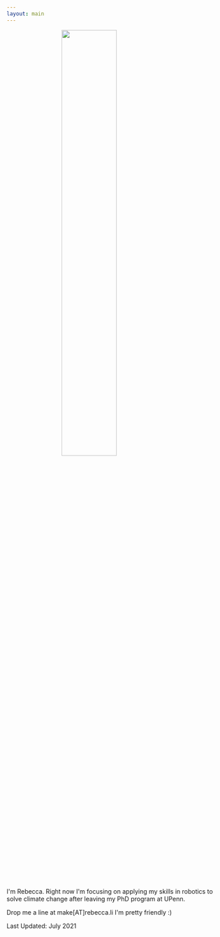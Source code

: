 ```yaml
---
layout: main
---
```


<img src="{{ site.baseurl }}/img/heron.jpg" width="50%" style="display:block;margin:0 auto;">

I'm Rebecca. Right now I'm focusing on applying my skills in robotics to solve climate change after leaving my PhD program at UPenn. 

Drop me a line at make[AT]rebecca.li  I'm pretty friendly :)

Last Updated: July 2021



[kumarlab]:         https://www.kumarrobotics.org/
[modlab]:           http://www.modlabupenn.org/
[kittyhawk]:        http://kittyhawk.aero
[flamingoPaper]:    http://google.com
[ros]:              http://www.ros.org
